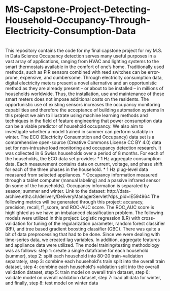 # MS-Capstone-Project-Detecting-Household-Occupancy-Through-Electricity-Consumption-Data
<br>
This repository contains the code for my final capstone project for my M.S. in Data Science
Occupancy detection serves many useful purposes in a vast array of applications, ranging from HVAC and lighting systems to the smart thermostats available in the comfort of one’s home. Traditionally used methods, such as PIR sensors combined with reed switches can be error-prone, expensive, and cumbersome. Through electricity consumption data, digital electricity meters present a novel alternative and an opportunistic method as they are already present – or about to be installed – in millions of households worldwide. Thus, the installation, use and maintenance of these smart meters does not impose additional costs on the residents. The opportunistic use of existing sensors increases the occupancy monitoring capabilities and therefore the acceptance of building automation systems
In this project we aim to illustrate using machine learning methods and techniques in the field of feature engineering that power consumption data can be a viable predictor of household occupancy. We also aim to investigate whether a model trained in summer can perform suitably in winter.
The ECO (Electricity Consumption and Occupancy) data set is a comprehensive open-source (Creative Commons License CC BY 4.0) data set for non-intrusive load monitoring and occupancy detection research. It was collected in 6 Swiss households over a period of 8 months. For each of the households, the ECO data set provides: * 1 Hz aggregate consumption data. Each measurement contains data on current, voltage, and phase shift for each of the three phases in the household. * 1 Hz plug-level data measured from selected appliances. * Occupancy information measured through a tablet computer (manual labeling) and a passive infrared sensor (in some of the households). Occupancy information is separated by season; summer and winter. Link to the dataset: http://data- archive.ethz.ch/delivery/DeliveryManagerServlet?dps_pid=IE594964
The following metrics will be generated through this project: accuracy, precision, recall, f1_score, and ROC-AUC score. The ROC_AUC score is highlighted as we have an imbalanced classification problem. The following models were utilized in this project: Logistic regression (LR) with cross-validation for tuning of the regularization parameter, random forest classifier (RF), and tree based gradient boosting classifier (GBC). There was quite a bit of data preprocessing that had to be done. Since we were dealing with time-series data, we created lag variables. In addition, aggregate features and appliance data were utilized. The model training/testing methodology was as follows: step 1: create a single dataframe for each household (summer), step 2: split each household into 80-20 train-validation separately, step 3: combine each household's train split into the overall train dataset, step 4: combine each household's validation split into the overall validation dataset, step 5: train model on overall train dataset, step 6: validate model on overall validation dataset, step 7: load all data for winter, and finally, step 8: test model on winter data
